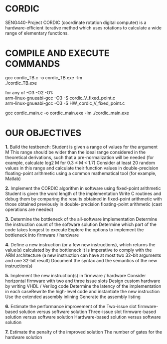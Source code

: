 # CORDIC
SENG440-Project
CORDIC (coordinate rotation digital computer) is a hardware-efficient iterative method which uses rotations to calculate a wide range of elementary functions.
# COMPILE AND EXECUTE COMMANDS
  
gcc cordic_TB.c -o cordic_TB.exe -lm  
./cordic_TB.exe  
  
for any of -O3 -O2 -O1:  
arm-linux-gnueabi-gcc -O3 -S cordic_V_fixed_point.c  
arm-linux-gnueabi-gcc -O3 -S HW_cordic_V_fixed_point.c  
  
gcc cordic_main.c -o cordic_main.exe -lm
./cordic_main.exe  
  
# OUR OBJECTIVES

**1.** Build the testbench: Student is given a range of values for the argument M This range should be wider than the ideal range considered in the theoretical derivations, such that a pre-normalization will be needed (for example, calculate log2 M for 0.3 ≤ M < 1.7) Consider at least 20 random values in this range and calculate their function values in double-precision floating-point arithmetic using a common mathematical tool (for example, Matlab) 

**2.** Implement the CORDIC algorithm in software using fixed-point arithmetic Student is given the word length of the implementation Write C routines and debug them by comparing the results obtained in fixed-point arithmetic with those obtained previously in double-precision floating-point arithmetic (cast operations are needed) 

**3.** Determine the bottleneck of the all-software implementation Determine the instruction count of the software solution Determine which part of the code takes longest to execute Explore the options to implement the bottleneck into firmware / hardware 

**4.** Define a new instruction (or a few new instructions), which returns the value(s) calculated by the bottleneck It is imperative to comply with the ARM architecture (a new instruction can have at most two 32-bit arguments and one 32-bit result) Document the syntax and the semantics of the new instruction(s) 

**5.** Implement the new instruction(s) in firmware / hardware Consider horizontal firmware with two and three issue slots Design custom hardware by writing VHDL / Verilog code Determine the latency of the implementation in each caseRewrite the high-level code and instantiate the new instruction Use the extended assembly inlining Generate the assembly listing 

**6.** Estimate the performance improvement of the Two-issue slot firmware-based solution versus software solution Three-issue slot firmware-based solution versus software solution Hardware-based solution versus software solution 

**7.** Estimate the penalty of the improved solution The number of gates for the hardware solution 

  
